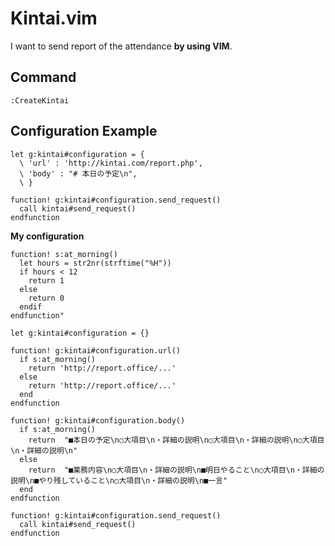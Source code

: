 # Kintai.vim

I want to send report of the attendance **by using VIM**.

## Command

`:CreateKintai`

## Configuration Example

```vim
let g:kintai#configuration = {
  \ 'url' : 'http://kintai.com/report.php',
  \ 'body' : "# 本日の予定\n",
  \ }

function! g:kintai#configuration.send_request()
  call kintai#send_request()
endfunction
```

**My configuration**

```vim
function! s:at_morning()
  let hours = str2nr(strftime("%H"))
  if hours < 12
    return 1
  else
    return 0
  endif
endfunction"

let g:kintai#configuration = {}

function! g:kintai#configuration.url()
  if s:at_morning()
    return 'http://report.office/...'
  else
    return 'http://report.office/...'
  end
endfunction

function! g:kintai#configuration.body()
  if s:at_morning()
    return  "■本日の予定\n○大項目\n・詳細の説明\n○大項目\n・詳細の説明\n○大項目\n・詳細の説明\n"
  else
    return  "■業務内容\n○大項目\n・詳細の説明\n■明日やること\n○大項目\n・詳細の説明\n■やり残していること\n○大項目\n・詳細の説明\n■一言"
  end
endfunction

function! g:kintai#configuration.send_request()
  call kintai#send_request()
endfunction
```
